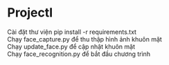 # ProjectI
Cài đặt thư viện pip install -r requirements.txt\
Chạy face_capture.py để thu thập hình ảnh khuôn mặt\
Chạy update_face.py để cập nhật khuôn mặt\
Chạy face_recognition.py để bắt đầu chương trình
